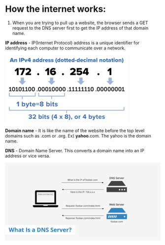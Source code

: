 # How the internet works:

1. When you are trying to pull up a website, the browser sends a GET request to the DNS server first to get the IP address of that domain name.

**IP address** - IP(Internet Protocol) address is a unique identifier for identifying each computer to communicate over a network.

![ip image](images/ip.png)

**Domain name** - It is like the name of the website before the top level domains such as .com or .org. Ex) **yahoo**.com. The yahoo is the domain name.

**DNS** - Domain Name Server. This converts a domain name into an IP address or vice versa.

![dns image](images/DNSServer.png)
